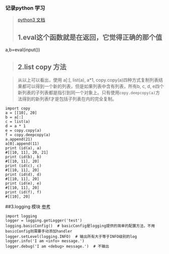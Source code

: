### 记录python 学习

>[python3 文档](https://python3-cookbook.readthedocs.io/zh_CN/latest/c13/p11_add_logging_to_simple_scripts.html)
>## 1.eval这个函数就是在返回，它觉得正确的那个值   
a,b=eval(input())

>## 2.list copy 方法

>从以上可以看出，使用 a[:], list(a), a*1, copy.copy(a)四种方式复制列表结果都可以得到一个新的列表，但是如果列表中含有列表，所有b, c, d, e四个新列表的子列表都是指引到同一个对象上。只有使用`copy.deepcopy(a)`方法得到的新列表f才是包括子列表在内的完全复制。

```
import copy
a = [[10], 20]
b = a[:]
c = list(a)
d = a * 1
e = copy.copy(a)
f = copy.deepcopy(a)
a.append(21)
a[0].append(11)
print (id(a), a)
#[[10, 11], 20, 21]
print (id(b), b)
#[[10, 11], 20]
print (id(c), c)
#[[10, 11], 20]
print (id(d), d)
#[[10, 11], 20]
print (id(e), e)
#[[10, 11], 20]
print (id(f), f)
#[[10], 20]
```

##3.logging 模块
[参考](https://blog.csdn.net/huilan_same/article/details/77869225)
```
import logging
logger = logging.getLogger('test')
logging.basicConfig()  # basicConfig是logging提供的简单的配置方法，不用basicConfig则需要手动添加handler
logger.setLevel(logging.INFO)  # 输出所有大于等于INFO级别的log
logger.info('I am <info> message.')
logger.debug('I am <debug> message.')  # 不输出

```
